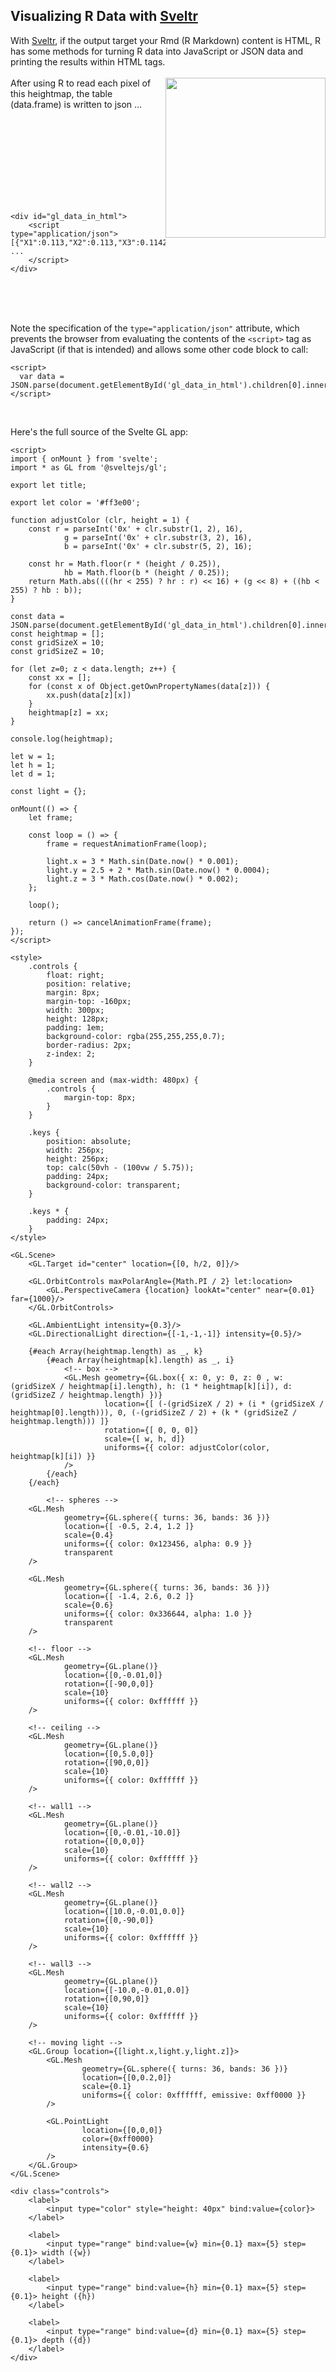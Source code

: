 
## Visualizing R Data with [Sveltr](https://github.com/dancingfrog/sveltr)
With [Sveltr](https://github.com/dancingfrog/sveltr), if the output target your Rmd (R Markdown) content is HTML, R has some methods for turning R data into JavaScript or JSON data and printing the results within HTML tags.
<br />
<br />
<img src="post/data/heightmap-small.png" style="float: right; width:256px;" />
After using R to read each pixel of this heightmap, the table (data.frame) is written to json …
<br />
<br />
<br />

<div id="gl_data_in_html">
<script type="application/json">[{"X1":0.113,"X2":0.113,"X3":0.1142,"X4":0.1262,"X5":0.127,"X6":0.1261,"X7":0.1247,"X8":0.1181,"X9":0.1206,"X10":0.1213,"X11":0.1155,"X12":0.1203,"X13":0.1232,"X14":0.1267,"X15":0.1291,"X16":0.1302,"X17":0.132,"X18":0.132,"X19":0.1328,"X20":0.1313,"X21":0.1311,"X22":0.1476,"X23":0.1725,"X24":0.1894,"X25":0.1969,"X26":0.179,"X27":0.1494,"X28":0.1489,"X29":0.1661,"X30":0.1885,"X31":0.1893,"X32":0.1406,"X33":0.1297,"X34":0.1317,"X35":0.1399,"X36":0.1388,"X37":0.1481,"X38":0.1594,"X39":0.1567,"X40":0.174,"X41":0.2082,"X42":0.2465,"X43":0.2652,"X44":0.2297,"X45":0.197,"X46":0.2725,"X47":0.2912,"X48":0.2754,"X49":0.2683,"X50":0.2197,"X51":0.2106,"X52":0.2074,"X53":0.2139,"X54":0.2594,"X55":0.2692,"X56":0.2962,"X57":0.3287,"X58":0.2942,"X59":0.2544,"X60":0.2473,"X61":0.2493,"X62":0.2648,"X63":0.2775,"X64":0.2713},{"X1":0.113,"X2":0.113,"X3":0.1177,"X4":0.1257,"X5":0.1232,"X6":0.1266,"X7":0.1277,"X8":0.1238,"X9":0.1164,"X10":0.1146,"X11":0.1172,"X12":0.1276,"X13":0.1267,"X14":0.1249,"X15":0.125,"X16":0.1283,"X17":0.1271,"X18":0.1302,"X19":0.1336,"X20":0.1314,"X21":0.129,"X22":0.1379,"X23":0.1545,"X24":0.1698,"X25":0.1698,"X26":0.1793,"X27":0.1797,"X28":0.1691,"X29":0.164,"X30":0.1899,"X31":0.2168,"X32":0.193,"X33":0.1442,"X34":0.1381,"X35":0.1412,"X36":0.1368,"X37":0.1473,"X38":0.1541,"X39":0.1831,"X40":0.2467,"X41":0.2358,"X42":0.2559,"X43":0.258,"X44":0.2252,"X45":0.2132,"X46":0.2137,"X47":0.261,"X48":0.2882,"X49":0.289,"X50":0.2603,"X51":0.2864,"X52":0.2965,"X53":0.2778,"X54":0.2977,"X55":0.2778,"X56":0.267,"X57":0.3075,"X58":0.2827,"X59":0.2562,"X60":0.2463,"X61":0.2408,"X62":0.2314,"X63":0.2768,"X64":0.2944},{"X1":0.113,"X2":0.113,"X3":0.1149,"X4":0.118,"X5":0.1236,"X6":0.1256,"X7":0.1271,"X8":0.1255,"X9":0.1145,"X10":0.1145,"X11":0.1184,"X12":0.1285,"X13":0.1281,"X14":0.1305,"X15":0.1311,"X16":0.1332,"X17":0.1346,"X18":0.1312,"X19":0.1271,"X20":0.1302,"X21":0.1364,"X22":0.1329,"X23":0.1365,"X24":0.1509,"X25":0.1666,"X26":0.1869,"X27":0.1944,"X28":0.1943,"X29":0.1707,"X30":0.1792,"X31":0.2016,"X32":0.2145,"X33":0.1728,"X34":0.148,"X35":0.151,"X36":0.155,"X37":0.1754,"X38":0.1911,"X39":0.1701,"X40":0.178,"X41":0.2234,"X42":0.255,"X43":0.2655,"X44":0.2637,"X45":0.2506,"X46":0.222,"X47":0.2351,"X48":0.2539,"X49":0.2794,"X50":0.2793,"X51":0.2442,"X52":0.2609,"X53":0.2855,"X54":0.2714,"X55":0.2428,"X56":0.2974,"X57":0.299,"X58":0.2803,"X59":0.3002,"X60":0.2917,"X61":0.2619,"X62":0.2235,"X63":0.2319,"X64":0.2822},{"X1":0.113,"X2":0.113,"X3":0.113,"X4":0.1165,"X5":0.125,"X6":0.1237,"X7":0.1263,"X8":0.118,"X9":0.1144,"X10":0.1145,"X11":0.1214,"X12":0.1291,"X13":0.1289,"X14":0.1295,"X15":0.1321,"X16":0.1317,"X17":0.1324,"X18":0.1339,"X19":0.1305,"X20":0.128,"X21":0.131,"X22":0.1326,"X23":0.1328,"X24":0.138,"X25":0.146,"X26":0.1554,"X27":0.1671,"X28":0.1667,"X29":0.1659,"X30":0.1775,"X31":0.1733,"X32":0.1606,"X33":0.1556,"X34":0.1652,"X35":0.1693,"X36":0.1869,"X37":0.239,"X38":0.2464,"X39":0.2159,"X40":0.207,"X41":0.1976,"X42":0.184,"X43":0.1967,"X44":0.2474,"X45":0.2704,"X46":0.2612,"X47":0.2645,"X48":0.2851,"X49":0.2654,"X50":0.2281,"X51":0.2271,"X52":0.2323,"X53":0.2526,"X54":0.2335,"X55":0.2708,"X56":0.2811,"X57":0.2676,"X58":0.2882,"X59":0.2638,"X60":0.2312,"X61":0.2262,"X62":0.2561,"X63":0.2402,"X64":0.2341},{"X1":0.1168,"X2":0.1155,"X3":0.113,"X4":0.113,"X5":0.1155,"X6":0.121,"X7":0.1266,"X8":0.1158,"X9":0.1146,"X10":0.1148,"X11":0.1219,"X12":0.1287,"X13":0.1294,"X14":0.1292,"X15":0.132,"X16":0.1327,"X17":0.1329,"X18":0.1332,"X19":0.1327,"X20":0.1279,"X21":0.133,"X22":0.1362,"X23":0.1374,"X24":0.139,"X25":0.1414,"X26":0.1408,"X27":0.1458,"X28":0.1506,"X29":0.1525,"X30":0.1523,"X31":0.1574,"X32":0.1812,"X33":0.2045,"X34":0.2211,"X35":0.2006,"X36":0.1721,"X37":0.1843,"X38":0.2285,"X39":0.2472,"X40":0.2508,"X41":0.2604,"X42":0.2142,"X43":0.1896,"X44":0.1836,"X45":0.2093,"X46":0.2107,"X47":0.2074,"X48":0.2139,"X49":0.2208,"X50":0.2129,"X51":0.2394,"X52":0.2146,"X53":0.2068,"X54":0.2324,"X55":0.2912,"X56":0.2722,"X57":0.2511,"X58":0.2348,"X59":0.2568,"X60":0.2247,"X61":0.2331,"X62":0.2662,"X63":0.2769,"X64":0.2679},{"X1":0.1242,"X2":0.1187,"X3":0.1137,"X4":0.113,"X5":0.1141,"X6":0.1202,"X7":0.1265,"X8":0.1188,"X9":0.1147,"X10":0.1158,"X11":0.1245,"X12":0.1287,"X13":0.1295,"X14":0.1287,"X15":0.1301,"X16":0.1304,"X17":0.1295,"X18":0.1292,"X19":0.1301,"X20":0.1319,"X21":0.1312,"X22":0.1444,"X23":0.1445,"X24":0.1365,"X25":0.1391,"X26":0.1411,"X27":0.1429,"X28":0.1459,"X29":0.1507,"X30":0.1545,"X31":0.1645,"X32":0.1911,"X33":0.2109,"X34":0.2426,"X35":0.225,"X36":0.2131,"X37":0.1759,"X38":0.1843,"X39":0.1895,"X40":0.2153,"X41":0.2497,"X42":0.2585,"X43":0.2375,"X44":0.2356,"X45":0.2134,"X46":0.207,"X47":0.229,"X48":0.2376,"X49":0.2279,"X50":0.2457,"X51":0.2468,"X52":0.2284,"X53":0.2027,"X54":0.243,"X55":0.275,"X56":0.276,"X57":0.2662,"X58":0.2583,"X59":0.2213,"X60":0.2227,"X61":0.2349,"X62":0.2787,"X63":0.2855,"X64":0.2786},{"X1":0.113,"X2":0.113,"X3":0.113,"X4":0.113,"X5":0.1136,"X6":0.1226,"X7":0.1261,"X8":0.1227,"X9":0.1146,"X10":0.1148,"X11":0.1209,"X12":0.1275,"X13":0.128,"X14":0.1274,"X15":0.1269,"X16":0.1274,"X17":0.1272,"X18":0.1299,"X19":0.1332,"X20":0.1323,"X21":0.1339,"X22":0.1383,"X23":0.1393,"X24":0.1374,"X25":0.1399,"X26":0.1425,"X27":0.1457,"X28":0.1522,"X29":0.1656,"X30":0.1631,"X31":0.1649,"X32":0.1732,"X33":0.2034,"X34":0.2198,"X35":0.2309,"X36":0.2244,"X37":0.1919,"X38":0.1841,"X39":0.1904,"X40":0.187,"X41":0.182,"X42":0.2001,"X43":0.2225,"X44":0.2362,"X45":0.2514,"X46":0.2484,"X47":0.2463,"X48":0.2572,"X49":0.2771,"X50":0.2547,"X51":0.2517,"X52":0.2413,"X53":0.21,"X54":0.2234,"X55":0.2556,"X56":0.2701,"X57":0.2602,"X58":0.2408,"X59":0.2195,"X60":0.2018,"X61":0.2346,"X62":0.2893,"X63":0.2725,"X64":0.268},{"X1":0.113,"X2":0.113,"X3":0.1136,"X4":0.1154,"X5":0.1183,"X6":0.1272,"X7":0.1283,"X8":0.1271,"X9":0.1184,"X10":0.1151,"X11":0.1158,"X12":0.1274,"X13":0.1286,"X14":0.1268,"X15":0.1268,"X16":0.1289,"X17":0.1303,"X18":0.1308,"X19":0.131,"X20":0.1319,"X21":0.1336,"X22":0.138,"X23":0.1448,"X24":0.146,"X25":0.1406,"X26":0.1465,"X27":0.1509,"X28":0.177,"X29":0.2038,"X30":0.1893,"X31":0.1676,"X32":0.1692,"X33":0.1813,"X34":0.2187,"X35":0.228,"X36":0.232,"X37":0.2195,"X38":0.2264,"X39":0.2038,"X40":0.2068,"X41":0.2265,"X42":0.2226,"X43":0.214,"X44":0.2029,"X45":0.2001,"X46":0.2269,"X47":0.2651,"X48":0.2667,"X49":0.2652,"X50":0.2656,"X51":0.2507,"X52":0.2512,"X53":0.2338,"X54":0.2049,"X55":0.2214,"X56":0.2478,"X57":0.2739,"X58":0.2609,"X59":0.2228,"X60":0.194,"X61":0.237,"X62":0.2923,"X63":0.2741,"X64":0.2552},{"X1":0.116,"X2":0.1185,"X3":0.1207,"X4":0.1244,"X5":0.1266,"X6":0.1292,"X7":0.1292,"X8":0.1298,"X9":0.1226,"X10":0.1156,"X11":0.1157,"X12":0.1255,"X13":0.1283,"X14":0.1252,"X15":0.1254,"X16":0.128,"X17":0.13,"X18":0.1313,"X19":0.1317,"X20":0.1322,"X21":0.134,"X22":0.1394,"X23":0.1457,"X24":0.1438,"X25":0.1401,"X26":0.1424,"X27":0.1437,"X28":0.1579,"X29":0.1884,"X30":0.2159,"X31":0.206,"X32":0.1737,"X33":0.1682,"X34":0.1919,"X35":0.206,"X36":0.2292,"X37":0.2411,"X38":0.247,"X39":0.2244,"X40":0.2373,"X41":0.2135,"X42":0.2495,"X43":0.2578,"X44":0.2331,"X45":0.2174,"X46":0.2023,"X47":0.2301,"X48":0.2319,"X49":0.2351,"X50":0.2457,"X51":0.2481,"X52":0.2524,"X53":0.2442,"X54":0.2086,"X55":0.2003,"X56":0.2072,"X57":0.2254,"X58":0.2265,"X59":0.2101,"X60":0.194,"X61":0.2114,"X62":0.2722,"X63":0.2809,"X64":0.2865},{"X1":0.1272,"X2":0.1258,"X3":0.1255,"X4":0.1254,"X5":0.1257,"X6":0.1265,"X7":0.1279,"X8":0.1275,"X9":0.1195,"X10":0.1162,"X11":0.1172,"X12":0.1213,"X13":0.1225,"X14":0.1266,"X15":0.1282,"X16":0.1281,"X17":0.1284,"X18":0.1304,"X19":0.1316,"X20":0.1331,"X21":0.1338,"X22":0.1389,"X23":0.1487,"X24":0.1462,"X25":0.1408,"X26":0.1481,"X27":0.1555,"X28":0.1568,"X29":0.1647,"X30":0.1697,"X31":0.2004,"X32":0.2083,"X33":0.167,"X34":0.1819,"X35":0.1957,"X36":0.197,"X37":0.2045,"X38":0.2199,"X39":0.2424,"X40":0.2389,"X41":0.2316,"X42":0.2541,"X43":0.253,"X44":0.2467,"X45":0.2312,"X46":0.2174,"X47":0.2283,"X48":0.2693,"X49":0.2665,"X50":0.2784,"X51":0.2515,"X52":0.235,"X53":0.2337,"X54":0.2339,"X55":0.2237,"X56":0.202,"X57":0.1982,"X58":0.2069,"X59":0.2479,"X60":0.2102,"X61":0.1922,"X62":0.233,"X63":0.2728,"X64":0.267},{"X1":0.116,"X2":0.122,"X3":0.1273,"X4":0.127,"X5":0.1223,"X6":0.1233,"X7":0.1276,"X8":0.1282,"X9":0.1182,"X10":0.1167,"X11":0.1176,"X12":0.1219,"X13":0.1222,"X14":0.1235,"X15":0.1239,"X16":0.1254,"X17":0.1227,"X18":0.1267,"X19":0.1241,"X20":0.1287,"X21":0.1332,"X22":0.1347,"X23":0.1356,"X24":0.1398,"X25":0.1417,"X26":0.1533,"X27":0.1556,"X28":0.1747,"X29":0.2083,"X30":0.2116,"X31":0.1841,"X32":0.1702,"X33":0.1804,"X34":0.1657,"X35":0.2005,"X36":0.2098,"X37":0.2201,"X38":0.2146,"X39":0.2251,"X40":0.2437,"X41":0.2481,"X42":0.2248,"X43":0.2354,"X44":0.2561,"X45":0.2587,"X46":0.25,"X47":0.2278,"X48":0.2363,"X49":0.2455,"X50":0.2459,"X51":0.2441,"X52":0.2416,"X53":0.2417,"X54":0.256,"X55":0.2426,"X56":0.2234,"X57":0.2006,"X58":0.1993,"X59":0.2471,"X60":0.2459,"X61":0.1988,"X62":0.1939,"X63":0.2332,"X64":0.259},{"X1":0.1135,"X2":0.1136,"X3":0.1155,"X4":0.1237,"X5":0.119,"X6":0.1219,"X7":0.1256,"X8":0.1252,"X9":0.1166,"X10":0.1174,"X11":0.1277,"X12":0.1285,"X13":0.1286,"X14":0.1263,"X15":0.1292,"X16":0.1297,"X17":0.1303,"X18":0.1321,"X19":0.1325,"X20":0.1332,"X21":0.1352,"X22":0.1371,"X23":0.1392,"X24":0.1397,"X25":0.1424,"X26":0.1514,"X27":0.1808,"X28":0.1816,"X29":0.2015,"X30":0.2179,"X31":0.1979,"X32":0.1872,"X33":0.1662,"X34":0.1606,"X35":0.1597,"X36":0.1719,"X37":0.1926,"X38":0.2199,"X39":0.2326,"X40":0.2421,"X41":0.2237,"X42":0.1964,"X43":0.2083,"X44":0.203,"X45":0.207,"X46":0.2184,"X47":0.2333,"X48":0.2536,"X49":0.2479,"X50":0.2336,"X51":0.2189,"X52":0.2014,"X53":0.2112,"X54":0.2218,"X55":0.2427,"X56":0.2556,"X57":0.2249,"X58":0.1985,"X59":0.2012,"X60":0.2063,"X61":0.2014,"X62":0.1917,"X63":0.1927,"X64":0.2194},{"X1":0.1157,"X2":0.1144,"X3":0.114,"X4":0.1148,"X5":0.1156,"X6":0.1231,"X7":0.1259,"X8":0.1261,"X9":0.1189,"X10":0.1166,"X11":0.1323,"X12":0.1336,"X13":0.1319,"X14":0.1314,"X15":0.1275,"X16":0.1298,"X17":0.1314,"X18":0.133,"X19":0.1337,"X20":0.1348,"X21":0.1364,"X22":0.1378,"X23":0.1404,"X24":0.1404,"X25":0.143,"X26":0.1563,"X27":0.1902,"X28":0.1937,"X29":0.2253,"X30":0.2237,"X31":0.2114,"X32":0.1964,"X33":0.1839,"X34":0.1939,"X35":0.173,"X36":0.1659,"X37":0.1987,"X38":0.1992,"X39":0.1917,"X40":0.1841,"X41":0.1948,"X42":0.1868,"X43":0.211,"X44":0.2344,"X45":0.2402,"X46":0.2487,"X47":0.2421,"X48":0.2417,"X49":0.2284,"X50":0.2347,"X51":0.2121,"X52":0.2067,"X53":0.2265,"X54":0.2471,"X55":0.2609,"X56":0.257,"X57":0.2511,"X58":0.2493,"X59":0.2413,"X60":0.2169,"X61":0.1977,"X62":0.2036,"X63":0.1933,"X64":0.1906},{"X1":0.1227,"X2":0.1208,"X3":0.1159,"X4":0.1142,"X5":0.1143,"X6":0.1185,"X7":0.1244,"X8":0.1281,"X9":0.1206,"X10":0.1162,"X11":0.1312,"X12":0.1342,"X13":0.1319,"X14":0.1324,"X15":0.1318,"X16":0.1283,"X17":0.1322,"X18":0.1345,"X19":0.1352,"X20":0.135,"X21":0.1358,"X22":0.1373,"X23":0.1392,"X24":0.1399,"X25":0.1479,"X26":0.1568,"X27":0.1932,"X28":0.2027,"X29":0.2212,"X30":0.2347,"X31":0.224,"X32":0.2118,"X33":0.2183,"X34":0.2164,"X35":0.2054,"X36":0.1912,"X37":0.1864,"X38":0.1792,"X39":0.1814,"X40":0.1833,"X41":0.1783,"X42":0.1733,"X43":0.1765,"X44":0.1946,"X45":0.2236,"X46":0.2127,"X47":0.2261,"X48":0.2147,"X49":0.192,"X50":0.1872,"X51":0.1991,"X52":0.2336,"X53":0.2481,"X54":0.2667,"X55":0.2622,"X56":0.2436,"X57":0.2357,"X58":0.2311,"X59":0.2428,"X60":0.2485,"X61":0.2146,"X62":0.2128,"X63":0.2129,"X64":0.1966},{"X1":0.1265,"X2":0.1261,"X3":0.1247,"X4":0.1179,"X5":0.1144,"X6":0.1145,"X7":0.1149,"X8":0.118,"X9":0.1181,"X10":0.1158,"X11":0.1191,"X12":0.1351,"X13":0.134,"X14":0.1325,"X15":0.1326,"X16":0.1317,"X17":0.1319,"X18":0.135,"X19":0.1353,"X20":0.1363,"X21":0.138,"X22":0.1388,"X23":0.1389,"X24":0.1426,"X25":0.1527,"X26":0.1572,"X27":0.1838,"X28":0.1847,"X29":0.199,"X30":0.2059,"X31":0.2287,"X32":0.2385,"X33":0.244,"X34":0.2424,"X35":0.2375,"X36":0.2394,"X37":0.2341,"X38":0.2246,"X39":0.2338,"X40":0.2348,"X41":0.2216,"X42":0.2186,"X43":0.2058,"X44":0.1842,"X45":0.1784,"X46":0.184,"X47":0.1971,"X48":0.1974,"X49":0.1947,"X50":0.2063,"X51":0.2091,"X52":0.1978,"X53":0.2248,"X54":0.25,"X55":0.2401,"X56":0.2396,"X57":0.2443,"X58":0.2459,"X59":0.2483,"X60":0.2591,"X61":0.2329,"X62":0.2419,"X63":0.2368,"X64":0.2308},{"X1":0.1275,"X2":0.1275,"X3":0.1276,"X4":0.1265,"X5":0.1213,"X6":0.1163,"X7":0.1164,"X8":0.1179,"X9":0.119,"X10":0.1174,"X11":0.1161,"X12":0.1297,"X13":0.1337,"X14":0.1336,"X15":0.1331,"X16":0.1344,"X17":0.1348,"X18":0.1344,"X19":0.135,"X20":0.1371,"X21":0.1377,"X22":0.1395,"X23":0.1442,"X24":0.1483,"X25":0.16,"X26":0.1585,"X27":0.1692,"X28":0.1704,"X29":0.1769,"X30":0.194,"X31":0.207,"X32":0.191,"X33":0.1923,"X34":0.2022,"X35":0.2,"X36":0.2219,"X37":0.2386,"X38":0.2304,"X39":0.2155,"X40":0.2477,"X41":0.2566,"X42":0.2555,"X43":0.243,"X44":0.219,"X45":0.2089,"X46":0.206,"X47":0.2317,"X48":0.2339,"X49":0.2282,"X50":0.219,"X51":0.2508,"X52":0.2172,"X53":0.2123,"X54":0.22,"X55":0.2452,"X56":0.2656,"X57":0.2649,"X58":0.2503,"X59":0.2515,"X60":0.2859,"X61":0.2637,"X62":0.2734,"X63":0.2441,"X64":0.2337},{"X1":0.1272,"X2":0.1279,"X3":0.129,"X4":0.129,"X5":0.127,"X6":0.125,"X7":0.1269,"X8":0.1297,"X9":0.1295,"X10":0.122,"X11":0.1178,"X12":0.1288,"X13":0.1336,"X14":0.1359,"X15":0.1357,"X16":0.1354,"X17":0.1363,"X18":0.1365,"X19":0.1369,"X20":0.1371,"X21":0.1382,"X22":0.1396,"X23":0.1508,"X24":0.1455,"X25":0.1513,"X26":0.155,"X27":0.1595,"X28":0.1609,"X29":0.166,"X30":0.1761,"X31":0.1731,"X32":0.1708,"X33":0.1782,"X34":0.1808,"X35":0.1817,"X36":0.1949,"X37":0.205,"X38":0.2055,"X39":0.1842,"X40":0.2004,"X41":0.2227,"X42":0.2388,"X43":0.2565,"X44":0.2584,"X45":0.2373,"X46":0.2479,"X47":0.2369,"X48":0.2712,"X49":0.2471,"X50":0.2399,"X51":0.2634,"X52":0.2495,"X53":0.2213,"X54":0.2325,"X55":0.2377,"X56":0.2587,"X57":0.274,"X58":0.2689,"X59":0.2627,"X60":0.2669,"X61":0.2733,"X62":0.2513,"X63":0.2387,"X64":0.2566},{"X1":0.1265,"X2":0.1275,"X3":0.1287,"X4":0.1294,"X5":0.1289,"X6":0.1282,"X7":0.1294,"X8":0.1313,"X9":0.1312,"X10":0.118,"X11":0.1279,"X12":0.131,"X13":0.1369,"X14":0.1364,"X15":0.1352,"X16":0.1326,"X17":0.1324,"X18":0.1353,"X19":0.1379,"X20":0.1409,"X21":0.1441,"X22":0.1514,"X23":0.1539,"X24":0.1538,"X25":0.1583,"X26":0.1648,"X27":0.1716,"X28":0.1748,"X29":0.1714,"X30":0.1712,"X31":0.1655,"X32":0.1895,"X33":0.2126,"X34":0.2184,"X35":0.2222,"X36":0.2164,"X37":0.1866,"X38":0.1866,"X39":0.1844,"X40":0.1789,"X41":0.1795,"X42":0.1928,"X43":0.2157,"X44":0.2457,"X45":0.25,"X46":0.2579,"X47":0.2523,"X48":0.2534,"X49":0.2531,"X50":0.2692,"X51":0.2667,"X52":0.2496,"X53":0.2684,"X54":0.2706,"X55":0.2654,"X56":0.2693,"X57":0.2941,"X58":0.2822,"X59":0.2694,"X60":0.2627,"X61":0.2575,"X62":0.2504,"X63":0.2595,"X64":0.2892},{"X1":0.125,"X2":0.126,"X3":0.1278,"X4":0.129,"X5":0.1286,"X6":0.1294,"X7":0.1305,"X8":0.1326,"X9":0.1334,"X10":0.1183,"X11":0.1283,"X12":0.1378,"X13":0.1404,"X14":0.1409,"X15":0.1303,"X16":0.1395,"X17":0.1403,"X18":0.1377,"X19":0.1401,"X20":0.1439,"X21":0.1488,"X22":0.1505,"X23":0.1666,"X24":0.1664,"X25":0.1712,"X26":0.183,"X27":0.215,"X28":0.2143,"X29":0.2089,"X30":0.2144,"X31":0.2124,"X32":0.1876,"X33":0.1955,"X34":0.2209,"X35":0.2533,"X36":0.2476,"X37":0.2229,"X38":0.2308,"X39":0.2233,"X40":0.202,"X41":0.1805,"X42":0.1856,"X43":0.2003,"X44":0.2014,"X45":0.2011,"X46":0.2128,"X47":0.2278,"X48":0.2244,"X49":0.2527,"X50":0.2516,"X51":0.2763,"X52":0.2868,"X53":0.2797,"X54":0.2592,"X55":0.2558,"X56":0.2705,"X57":0.2743,"X58":0.2766,"X59":0.2685,"X60":0.2843,"X61":0.2747,"X62":0.2698,"X63":0.2832,"X64":0.2942},{"X1":0.1262,"X2":0.1266,"X3":0.1267,"X4":0.1276,"X5":0.1289,"X6":0.1309,"X7":0.1315,"X8":0.1332,"X9":0.1336,"X10":0.1213,"X11":0.1218,"X12":0.1328,"X13":0.1393,"X14":0.1326,"X15":0.1334,"X16":0.1373,"X17":0.139,"X18":0.1422,"X19":0.1467,"X20":0.1507,"X21":0.1543,"X22":0.1631,"X23":0.1702,"X24":0.1716,"X25":0.1816,"X26":0.1984,"X27":0.2225,"X28":0.2408,"X29":0.2421,"X30":0.2341,"X31":0.2453,"X32":0.2285,"X33":0.1935,"X34":0.227,"X35":0.2531,"X36":0.2627,"X37":0.2588,"X38":0.2503,"X39":0.2178,"X40":0.2035,"X41":0.1979,"X42":0.1895,"X43":0.2128,"X44":0.2414,"X45":0.2344,"X46":0.2316,"X47":0.23,"X48":0.2224,"X49":0.2231,"X50":0.2456,"X51":0.2582,"X52":0.2845,"X53":0.269,"X54":0.2693,"X55":0.256,"X56":0.2435,"X57":0.2467,"X58":0.2573,"X59":0.2527,"X60":0.258,"X61":0.2563,"X62":0.2634,"X63":0.2856,"X64":0.3041},{"X1":0.1279,"X2":0.1277,"X3":0.1272,"X4":0.128,"X5":0.1299,"X6":0.1305,"X7":0.132,"X8":0.1325,"X9":0.1329,"X10":0.1284,"X11":0.1212,"X12":0.1211,"X13":0.1254,"X14":0.1286,"X15":0.1383,"X16":0.1409,"X17":0.1443,"X18":0.1474,"X19":0.153,"X20":0.1601,"X21":0.165,"X22":0.1705,"X23":0.1758,"X24":0.1822,"X25":0.1878,"X26":0.205,"X27":0.2188,"X28":0.2409,"X29":0.2677,"X30":0.2528,"X31":0.2581,"X32":0.249,"X33":0.2057,"X34":0.2205,"X35":0.2281,"X36":0.2563,"X37":0.2619,"X38":0.217,"X39":0.2151,"X40":0.2282,"X41":0.2447,"X42":0.2175,"X43":0.195,"X44":0.2474,"X45":0.2732,"X46":0.2546,"X47":0.2645,"X48":0.2494,"X49":0.2527,"X50":0.2401,"X51":0.2575,"X52":0.2707,"X53":0.2836,"X54":0.2757,"X55":0.2621,"X56":0.2502,"X57":0.2389,"X58":0.2352,"X59":0.2369,"X60":0.2354,"X61":0.2467,"X62":0.2567,"X63":0.2687,"X64":0.2709},{"X1":0.1279,"X2":0.1291,"X3":0.1289,"X4":0.1299,"X5":0.1302,"X6":0.1311,"X7":0.1333,"X8":0.1345,"X9":0.1362,"X10":0.1387,"X11":0.1354,"X12":0.1268,"X13":0.1373,"X14":0.1444,"X15":0.1478,"X16":0.1485,"X17":0.1562,"X18":0.1627,"X19":0.1651,"X20":0.1672,"X21":0.175,"X22":0.1773,"X23":0.1824,"X24":0.1994,"X25":0.2146,"X26":0.2017,"X27":0.2215,"X28":0.2357,"X29":0.251,"X30":0.2779,"X31":0.2592,"X32":0.2346,"X33":0.2162,"X34":0.2596,"X35":0.2661,"X36":0.2516,"X37":0.2362,"X38":0.2136,"X39":0.2634,"X40":0.2583,"X41":0.2327,"X42":0.2074,"X43":0.2007,"X44":0.2368,"X45":0.2743,"X46":0.2823,"X47":0.2754,"X48":0.2711,"X49":0.2758,"X50":0.2651,"X51":0.2502,"X52":0.2659,"X53":0.2771,"X54":0.2787,"X55":0.2701,"X56":0.2526,"X57":0.2583,"X58":0.2509,"X59":0.2453,"X60":0.2361,"X61":0.2261,"X62":0.2327,"X63":0.2433,"X64":0.2457},{"X1":0.1287,"X2":0.1289,"X3":0.1295,"X4":0.1306,"X5":0.1308,"X6":0.1331,"X7":0.138,"X8":0.141,"X9":0.1403,"X10":0.1407,"X11":0.1363,"X12":0.133,"X13":0.1457,"X14":0.162,"X15":0.1704,"X16":0.1614,"X17":0.1657,"X18":0.1747,"X19":0.1741,"X20":0.1755,"X21":0.1861,"X22":0.1878,"X23":0.1913,"X24":0.2226,"X25":0.2472,"X26":0.2323,"X27":0.2468,"X28":0.2539,"X29":0.2838,"X30":0.2816,"X31":0.2727,"X32":0.2533,"X33":0.2312,"X34":0.2619,"X35":0.2556,"X36":0.2316,"X37":0.2065,"X38":0.2233,"X39":0.2562,"X40":0.2556,"X41":0.2207,"X42":0.2539,"X43":0.2404,"X44":0.2214,"X45":0.2709,"X46":0.2855,"X47":0.2983,"X48":0.2999,"X49":0.2751,"X50":0.2948,"X51":0.2626,"X52":0.2791,"X53":0.2951,"X54":0.2808,"X55":0.2722,"X56":0.2727,"X57":0.2826,"X58":0.2707,"X59":0.2561,"X60":0.2452,"X61":0.2394,"X62":0.2256,"X63":0.2229,"X64":0.2325},{"X1":0.129,"X2":0.1296,"X3":0.1298,"X4":0.1304,"X5":0.1322,"X6":0.1391,"X7":0.1424,"X8":0.1388,"X9":0.1384,"X10":0.1384,"X11":0.1345,"X12":0.134,"X13":0.1424,"X14":0.1544,"X15":0.1607,"X16":0.1748,"X17":0.1761,"X18":0.1748,"X19":0.1802,"X20":0.1704,"X21":0.1846,"X22":0.1965,"X23":0.2055,"X24":0.2219,"X25":0.2558,"X26":0.2652,"X27":0.2678,"X28":0.288,"X29":0.2784,"X30":0.261,"X31":0.2909,"X32":0.2762,"X33":0.2739,"X34":0.2726,"X35":0.2516,"X36":0.2599,"X37":0.2102,"X38":0.2467,"X39":0.2785,"X40":0.2567,"X41":0.2336,"X42":0.2733,"X43":0.2721,"X44":0.2176,"X45":0.2154,"X46":0.2468,"X47":0.2861,"X48":0.3041,"X49":0.3089,"X50":0.2881,"X51":0.2873,"X52":0.306,"X53":0.3009,"X54":0.3025,"X55":0.3043,"X56":0.2979,"X57":0.2793,"X58":0.2716,"X59":0.2597,"X60":0.252,"X61":0.2455,"X62":0.236,"X63":0.2289,"X64":0.2189},{"X1":0.1286,"X2":0.1295,"X3":0.1317,"X4":0.1353,"X5":0.1385,"X6":0.1371,"X7":0.137,"X8":0.1378,"X9":0.1377,"X10":0.1379,"X11":0.1364,"X12":0.1347,"X13":0.1438,"X14":0.1557,"X15":0.1675,"X16":0.1854,"X17":0.1904,"X18":0.1869,"X19":0.182,"X20":0.1888,"X21":0.1778,"X22":0.1733,"X23":0.1911,"X24":0.21,"X25":0.2373,"X26":0.2365,"X27":0.2269,"X28":0.2302,"X29":0.2266,"X30":0.2529,"X31":0.2549,"X32":0.2684,"X33":0.2617,"X34":0.2753,"X35":0.2761,"X36":0.2716,"X37":0.2238,"X38":0.2776,"X39":0.2987,"X40":0.2778,"X41":0.249,"X42":0.2628,"X43":0.284,"X44":0.2704,"X45":0.2426,"X46":0.2188,"X47":0.2592,"X48":0.3004,"X49":0.3115,"X50":0.2896,"X51":0.3004,"X52":0.3169,"X53":0.2969,"X54":0.2848,"X55":0.2804,"X56":0.2842,"X57":0.2969,"X58":0.3133,"X59":0.2895,"X60":0.2734,"X61":0.2544,"X62":0.2456,"X63":0.2407,"X64":0.2343},{"X1":0.133,"X2":0.1332,"X3":0.1338,"X4":0.1361,"X5":0.1363,"X6":0.1354,"X7":0.1357,"X8":0.1367,"X9":0.1373,"X10":0.1383,"X11":0.137,"X12":0.143,"X13":0.1596,"X14":0.1635,"X15":0.1747,"X16":0.1875,"X17":0.1994,"X18":0.2001,"X19":0.1927,"X20":0.1938,"X21":0.2026,"X22":0.2063,"X23":0.1996,"X24":0.1896,"X25":0.2012,"X26":0.2357,"X27":0.2418,"X28":0.2324,"X29":0.225,"X30":0.213,"X31":0.2576,"X32":0.2861,"X33":0.2784,"X34":0.268,"X35":0.2801,"X36":0.2577,"X37":0.2442,"X38":0.2936,"X39":0.2997,"X40":0.2704,"X41":0.2602,"X42":0.2874,"X43":0.3081,"X44":0.297,"X45":0.2356,"X46":0.2427,"X47":0.2574,"X48":0.2896,"X49":0.3146,"X50":0.3204,"X51":0.3112,"X52":0.3019,"X53":0.2922,"X54":0.2863,"X55":0.3164,"X56":0.3207,"X57":0.2937,"X58":0.301,"X59":0.2994,"X60":0.2949,"X61":0.2844,"X62":0.2675,"X63":0.2521,"X64":0.2404},{"X1":0.1329,"X2":0.1337,"X3":0.1326,"X4":0.134,"X5":0.135,"X6":0.1361,"X7":0.1377,"X8":0.1385,"X9":0.1383,"X10":0.1381,"X11":0.1461,"X12":0.165,"X13":0.1748,"X14":0.1753,"X15":0.1727,"X16":0.1753,"X17":0.1776,"X18":0.189,"X19":0.1958,"X20":0.1979,"X21":0.2021,"X22":0.2172,"X23":0.2228,"X24":0.2416,"X25":0.2525,"X26":0.2526,"X27":0.2806,"X28":0.2923,"X29":0.278,"X30":0.2506,"X31":0.2346,"X32":0.2411,"X33":0.2852,"X34":0.3039,"X35":0.2906,"X36":0.2585,"X37":0.2685,"X38":0.3058,"X39":0.2952,"X40":0.2723,"X41":0.3064,"X42":0.3082,"X43":0.3187,"X44":0.2979,"X45":0.2447,"X46":0.2568,"X47":0.2923,"X48":0.2802,"X49":0.3211,"X50":0.326,"X51":0.3128,"X52":0.307,"X53":0.3035,"X54":0.3148,"X55":0.3135,"X56":0.3079,"X57":0.2772,"X58":0.2465,"X59":0.2497,"X60":0.2497,"X61":0.2513,"X62":0.2496,"X63":0.2366,"X64":0.2202},{"X1":0.1319,"X2":0.1324,"X3":0.1327,"X4":0.1339,"X5":0.1362,"X6":0.1372,"X7":0.1373,"X8":0.1381,"X9":0.1399,"X10":0.1411,"X11":0.1561,"X12":0.1662,"X13":0.1696,"X14":0.1704,"X15":0.1747,"X16":0.1808,"X17":0.1907,"X18":0.1751,"X19":0.1769,"X20":0.1963,"X21":0.206,"X22":0.2143,"X23":0.2236,"X24":0.2462,"X25":0.2633,"X26":0.2646,"X27":0.2692,"X28":0.2807,"X29":0.295,"X30":0.3063,"X31":0.2961,"X32":0.2618,"X33":0.2959,"X34":0.3254,"X35":0.3247,"X36":0.3014,"X37":0.2655,"X38":0.3092,"X39":0.3068,"X40":0.2958,"X41":0.3178,"X42":0.3362,"X43":0.3124,"X44":0.2925,"X45":0.2542,"X46":0.2481,"X47":0.3238,"X48":0.3,"X49":0.2983,"X50":0.3328,"X51":0.3162,"X52":0.2931,"X53":0.2879,"X54":0.2808,"X55":0.2732,"X56":0.251,"X57":0.2407,"X58":0.2628,"X59":0.2986,"X60":0.2862,"X61":0.2828,"X62":0.2542,"X63":0.2261,"X64":0.2527},{"X1":0.1331,"X2":0.1341,"X3":0.1345,"X4":0.1351,"X5":0.1364,"X6":0.1371,"X7":0.1388,"X8":0.1416,"X9":0.1404,"X10":0.149,"X11":0.1629,"X12":0.1699,"X13":0.1775,"X14":0.1758,"X15":0.1811,"X16":0.1976,"X17":0.1921,"X18":0.195,"X19":0.1724,"X20":0.1806,"X21":0.1983,"X22":0.2067,"X23":0.2034,"X24":0.2075,"X25":0.2149,"X26":0.239,"X27":0.2534,"X28":0.2688,"X29":0.2927,"X30":0.3201,"X31":0.3174,"X32":0.3185,"X33":0.3032,"X34":0.3339,"X35":0.3177,"X36":0.2896,"X37":0.3286,"X38":0.3374,"X39":0.3431,"X40":0.329,"X41":0.328,"X42":0.3286,"X43":0.3078,"X44":0.2945,"X45":0.2373,"X46":0.2703,"X47":0.3332,"X48":0.3002,"X49":0.3129,"X50":0.3174,"X51":0.3016,"X52":0.2987,"X53":0.2932,"X54":0.2504,"X55":0.2569,"X56":0.2641,"X57":0.2916,"X58":0.303,"X59":0.2914,"X60":0.2629,"X61":0.2456,"X62":0.2327,"X63":0.2476,"X64":0.2776},{"X1":0.1353,"X2":0.1355,"X3":0.1351,"X4":0.1364,"X5":0.1379,"X6":0.1377,"X7":0.1391,"X8":0.1387,"X9":0.1478,"X10":0.1715,"X11":0.1796,"X12":0.1722,"X13":0.186,"X14":0.1878,"X15":0.1936,"X16":0.2109,"X17":0.2129,"X18":0.1995,"X19":0.1815,"X20":0.1783,"X21":0.1808,"X22":0.1908,"X23":0.2145,"X24":0.2336,"X25":0.2453,"X26":0.2416,"X27":0.2315,"X28":0.2408,"X29":0.2718,"X30":0.301,"X31":0.3513,"X32":0.372,"X33":0.3432,"X34":0.3372,"X35":0.3211,"X36":0.3365,"X37":0.3527,"X38":0.3424,"X39":0.32,"X40":0.2999,"X41":0.301,"X42":0.2999,"X43":0.2772,"X44":0.2464,"X45":0.2475,"X46":0.309,"X47":0.3311,"X48":0.32,"X49":0.299,"X50":0.2824,"X51":0.2582,"X52":0.254,"X53":0.2662,"X54":0.294,"X55":0.2888,"X56":0.3096,"X57":0.3079,"X58":0.2826,"X59":0.2539,"X60":0.2317,"X61":0.2561,"X62":0.2758,"X63":0.2726,"X64":0.3029},{"X1":0.1361,"X2":0.1379,"X3":0.1363,"X4":0.1371,"X5":0.1401,"X6":0.1405,"X7":0.1394,"X8":0.138,"X9":0.1486,"X10":0.1654,"X11":0.1681,"X12":0.1666,"X13":0.1798,"X14":0.1848,"X15":0.2068,"X16":0.2177,"X17":0.2237,"X18":0.2352,"X19":0.2234,"X20":0.1887,"X21":0.1878,"X22":0.1846,"X23":0.2062,"X24":0.236,"X25":0.2503,"X26":0.2655,"X27":0.2848,"X28":0.258,"X29":0.2879,"X30":0.335,"X31":0.3601,"X32":0.4044,"X33":0.4168,"X34":0.4027,"X35":0.39,"X36":0.3745,"X37":0.3407,"X38":0.3088,"X39":0.3258,"X40":0.3348,"X41":0.2897,"X42":0.2699,"X43":0.2772,"X44":0.2937,"X45":0.2705,"X46":0.3099,"X47":0.3044,"X48":0.2879,"X49":0.2741,"X50":0.2639,"X51":0.254,"X52":0.2923,"X53":0.3245,"X54":0.3279,"X55":0.3039,"X56":0.3115,"X57":0.278,"X58":0.2389,"X59":0.2329,"X60":0.2489,"X61":0.2847,"X62":0.314,"X63":0.3125,"X64":0.3029},{"X1":0.136,"X2":0.1347,"X3":0.1377,"X4":0.1357,"X5":0.1357,"X6":0.1397,"X7":0.1402,"X8":0.1429,"X9":0.1448,"X10":0.1574,"X11":0.1591,"X12":0.165,"X13":0.1756,"X14":0.1891,"X15":0.2105,"X16":0.2207,"X17":0.2037,"X18":0.2131,"X19":0.2189,"X20":0.2092,"X21":0.2282,"X22":0.2274,"X23":0.2047,"X24":0.2066,"X25":0.2279,"X26":0.2569,"X27":0.2851,"X28":0.3085,"X29":0.3163,"X30":0.3327,"X31":0.3932,"X32":0.4719,"X33":0.5454,"X34":0.5302,"X35":0.4772,"X36":0.4208,"X37":0.3725,"X38":0.3415,"X39":0.3338,"X40":0.3124,"X41":0.3026,"X42":0.3157,"X43":0.3115,"X44":0.3056,"X45":0.2854,"X46":0.2982,"X47":0.3098,"X48":0.3111,"X49":0.309,"X50":0.2582,"X51":0.2986,"X52":0.3097,"X53":0.329,"X54":0.314,"X55":0.3125,"X56":0.2993,"X57":0.2459,"X58":0.2384,"X59":0.2887,"X60":0.3105,"X61":0.3185,"X62":0.315,"X63":0.3186,"X64":0.3046},{"X1":0.1345,"X2":0.1372,"X3":0.1384,"X4":0.1376,"X5":0.1382,"X6":0.1449,"X7":0.1547,"X8":0.1552,"X9":0.1603,"X10":0.1628,"X11":0.165,"X12":0.1727,"X13":0.1695,"X14":0.1749,"X15":0.1836,"X16":0.1925,"X17":0.1947,"X18":0.2088,"X19":0.2084,"X20":0.2231,"X21":0.2546,"X22":0.2526,"X23":0.2328,"X24":0.2489,"X25":0.2389,"X26":0.2397,"X27":0.245,"X28":0.2736,"X29":0.3017,"X30":0.36,"X31":0.4009,"X32":0.4544,"X33":0.5311,"X34":0.5843,"X35":0.5247,"X36":0.4584,"X37":0.4318,"X38":0.4048,"X39":0.3617,"X40":0.3313,"X41":0.3388,"X42":0.3316,"X43":0.2886,"X44":0.2794,"X45":0.2537,"X46":0.2671,"X47":0.3028,"X48":0.31,"X49":0.288,"X50":0.2754,"X51":0.3086,"X52":0.293,"X53":0.2712,"X54":0.2503,"X55":0.2451,"X56":0.2377,"X57":0.2331,"X58":0.2587,"X59":0.3277,"X60":0.3295,"X61":0.3084,"X62":0.2851,"X63":0.2786,"X64":0.2891},{"X1":0.1498,"X2":0.1435,"X3":0.1513,"X4":0.1585,"X5":0.1515,"X6":0.1548,"X7":0.1722,"X8":0.1701,"X9":0.1627,"X10":0.1659,"X11":0.1702,"X12":0.1801,"X13":0.1915,"X14":0.1896,"X15":0.183,"X16":0.1899,"X17":0.2041,"X18":0.2219,"X19":0.2163,"X20":0.2271,"X21":0.2606,"X22":0.2598,"X23":0.2486,"X24":0.2612,"X25":0.2729,"X26":0.231,"X27":0.2672,"X28":0.2935,"X29":0.3185,"X30":0.3316,"X31":0.3632,"X32":0.4075,"X33":0.4418,"X34":0.4589,"X35":0.4339,"X36":0.4158,"X37":0.3672,"X38":0.3646,"X39":0.3473,"X40":0.3077,"X41":0.2804,"X42":0.2716,"X43":0.2923,"X44":0.2726,"X45":0.2384,"X46":0.2602,"X47":0.279,"X48":0.3061,"X49":0.294,"X50":0.2901,"X51":0.2802,"X52":0.2681,"X53":0.2485,"X54":0.2526,"X55":0.2666,"X56":0.2559,"X57":0.2415,"X58":0.3066,"X59":0.3349,"X60":0.3112,"X61":0.3142,"X62":0.3342,"X63":0.3127,"X64":0.285},{"X1":0.1584,"X2":0.1663,"X3":0.1689,"X4":0.174,"X5":0.1702,"X6":0.163,"X7":0.16,"X8":0.1622,"X9":0.1644,"X10":0.1728,"X11":0.1841,"X12":0.1884,"X13":0.2023,"X14":0.2001,"X15":0.1845,"X16":0.1923,"X17":0.1917,"X18":0.2083,"X19":0.2288,"X20":0.2334,"X21":0.2403,"X22":0.2602,"X23":0.2536,"X24":0.2698,"X25":0.2672,"X26":0.2589,"X27":0.2601,"X28":0.2657,"X29":0.2755,"X30":0.2934,"X31":0.3263,"X32":0.3381,"X33":0.3399,"X34":0.3563,"X35":0.3422,"X36":0.3581,"X37":0.3401,"X38":0.3073,"X39":0.2944,"X40":0.304,"X41":0.2952,"X42":0.2679,"X43":0.2395,"X44":0.2194,"X45":0.2599,"X46":0.2849,"X47":0.2889,"X48":0.2847,"X49":0.3091,"X50":0.3098,"X51":0.3005,"X52":0.2885,"X53":0.2453,"X54":0.2917,"X55":0.3025,"X56":0.2685,"X57":0.2568,"X58":0.3174,"X59":0.3428,"X60":0.3312,"X61":0.3301,"X62":0.3059,"X63":0.2865,"X64":0.2712},{"X1":0.1537,"X2":0.153,"X3":0.159,"X4":0.1641,"X5":0.1654,"X6":0.1592,"X7":0.1567,"X8":0.1611,"X9":0.165,"X10":0.1721,"X11":0.1884,"X12":0.1959,"X13":0.2096,"X14":0.2167,"X15":0.209,"X16":0.1891,"X17":0.1955,"X18":0.2071,"X19":0.222,"X20":0.2338,"X21":0.2467,"X22":0.2611,"X23":0.2625,"X24":0.2652,"X25":0.2813,"X26":0.277,"X27":0.2684,"X28":0.2336,"X29":0.2844,"X30":0.3009,"X31":0.2875,"X32":0.2698,"X33":0.2836,"X34":0.2882,"X35":0.3008,"X36":0.3097,"X37":0.3034,"X38":0.2954,"X39":0.2718,"X40":0.2528,"X41":0.2638,"X42":0.2915,"X43":0.2729,"X44":0.2201,"X45":0.226,"X46":0.2527,"X47":0.2496,"X48":0.2608,"X49":0.2967,"X50":0.3052,"X51":0.2891,"X52":0.2635,"X53":0.2543,"X54":0.3013,"X55":0.2778,"X56":0.2773,"X57":0.2819,"X58":0.3292,"X59":0.3446,"X60":0.3443,"X61":0.3167,"X62":0.297,"X63":0.2649,"X64":0.247},{"X1":0.1601,"X2":0.1615,"X3":0.1628,"X4":0.1698,"X5":0.1738,"X6":0.1755,"X7":0.187,"X8":0.1657,"X9":0.1607,"X10":0.1659,"X11":0.1613,"X12":0.1679,"X13":0.1683,"X14":0.173,"X15":0.1927,"X16":0.1894,"X17":0.1788,"X18":0.1813,"X19":0.1921,"X20":0.2055,"X21":0.2207,"X22":0.2308,"X23":0.2273,"X24":0.2292,"X25":0.2573,"X26":0.2572,"X27":0.2921,"X28":0.2256,"X29":0.2631,"X30":0.2564,"X31":0.2428,"X32":0.2448,"X33":0.2555,"X34":0.2665,"X35":0.2889,"X36":0.2942,"X37":0.2703,"X38":0.2677,"X39":0.265,"X40":0.2377,"X41":0.243,"X42":0.2737,"X43":0.2644,"X44":0.2148,"X45":0.22,"X46":0.271,"X47":0.2845,"X48":0.2818,"X49":0.2796,"X50":0.2917,"X51":0.2786,"X52":0.2728,"X53":0.2841,"X54":0.2981,"X55":0.2627,"X56":0.3074,"X57":0.3023,"X58":0.327,"X59":0.3436,"X60":0.3078,"X61":0.3003,"X62":0.2944,"X63":0.2739,"X64":0.2502},{"X1":0.1886,"X2":0.1788,"X3":0.167,"X4":0.1832,"X5":0.1948,"X6":0.1843,"X7":0.1944,"X8":0.2124,"X9":0.1718,"X10":0.1671,"X11":0.1718,"X12":0.1585,"X13":0.1743,"X14":0.171,"X15":0.1659,"X16":0.1707,"X17":0.1749,"X18":0.1753,"X19":0.1691,"X20":0.1706,"X21":0.1728,"X22":0.1755,"X23":0.1773,"X24":0.18,"X25":0.1887,"X26":0.207,"X27":0.2167,"X28":0.2208,"X29":0.2307,"X30":0.2213,"X31":0.2251,"X32":0.2369,"X33":0.2932,"X34":0.303,"X35":0.2911,"X36":0.3003,"X37":0.3206,"X38":0.3001,"X39":0.2646,"X40":0.2187,"X41":0.2136,"X42":0.252,"X43":0.2607,"X44":0.1992,"X45":0.2291,"X46":0.2613,"X47":0.2591,"X48":0.2504,"X49":0.2662,"X50":0.2836,"X51":0.2806,"X52":0.291,"X53":0.2991,"X54":0.2834,"X55":0.2762,"X56":0.3067,"X57":0.3005,"X58":0.3048,"X59":0.3063,"X60":0.324,"X61":0.3026,"X62":0.2853,"X63":0.2627,"X64":0.2659},{"X1":0.2074,"X2":0.2018,"X3":0.1825,"X4":0.2065,"X5":0.2064,"X6":0.1874,"X7":0.2066,"X8":0.2213,"X9":0.2104,"X10":0.1661,"X11":0.1657,"X12":0.1747,"X13":0.1719,"X14":0.1682,"X15":0.1772,"X16":0.1956,"X17":0.2045,"X18":0.2151,"X19":0.1881,"X20":0.1855,"X21":0.1759,"X22":0.1863,"X23":0.1985,"X24":0.2037,"X25":0.2008,"X26":0.19,"X27":0.1937,"X28":0.1942,"X29":0.1996,"X30":0.2049,"X31":0.2139,"X32":0.2521,"X33":0.2756,"X34":0.2679,"X35":0.2786,"X36":0.2506,"X37":0.2986,"X38":0.2905,"X39":0.2684,"X40":0.235,"X41":0.2006,"X42":0.2369,"X43":0.2231,"X44":0.2065,"X45":0.2614,"X46":0.255,"X47":0.2422,"X48":0.267,"X49":0.2894,"X50":0.2813,"X51":0.2866,"X52":0.2838,"X53":0.2925,"X54":0.297,"X55":0.2968,"X56":0.2966,"X57":0.3034,"X58":0.297,"X59":0.2714,"X60":0.2739,"X61":0.2703,"X62":0.2749,"X63":0.3012,"X64":0.2908},{"X1":0.1989,"X2":0.1886,"X3":0.2003,"X4":0.229,"X5":0.2169,"X6":0.1945,"X7":0.1988,"X8":0.2285,"X9":0.2076,"X10":0.1871,"X11":0.177,"X12":0.1665,"X13":0.1689,"X14":0.1653,"X15":0.1846,"X16":0.1895,"X17":0.2098,"X18":0.2112,"X19":0.2425,"X20":0.2299,"X21":0.2269,"X22":0.2083,"X23":0.2339,"X24":0.2685,"X25":0.2596,"X26":0.2437,"X27":0.2315,"X28":0.2189,"X29":0.2136,"X30":0.2254,"X31":0.2149,"X32":0.2549,"X33":0.2845,"X34":0.2531,"X35":0.2436,"X36":0.2294,"X37":0.2693,"X38":0.3003,"X39":0.306,"X40":0.2647,"X41":0.1948,"X42":0.2204,"X43":0.1974,"X44":0.1955,"X45":0.218,"X46":0.2202,"X47":0.2322,"X48":0.2436,"X49":0.2526,"X50":0.258,"X51":0.2684,"X52":0.2833,"X53":0.2926,"X54":0.3044,"X55":0.3043,"X56":0.2883,"X57":0.2885,"X58":0.3047,"X59":0.2932,"X60":0.2885,"X61":0.3228,"X62":0.3091,"X63":0.3216,"X64":0.3083},{"X1":0.2112,"X2":0.2186,"X3":0.2291,"X4":0.224,"X5":0.2028,"X6":0.2108,"X7":0.2111,"X8":0.2294,"X9":0.22,"X10":0.2215,"X11":0.2104,"X12":0.1775,"X13":0.1872,"X14":0.1951,"X15":0.1968,"X16":0.2261,"X17":0.2148,"X18":0.206,"X19":0.2307,"X20":0.2555,"X21":0.2513,"X22":0.2384,"X23":0.2236,"X24":0.2236,"X25":0.257,"X26":0.2695,"X27":0.2673,"X28":0.257,"X29":0.236,"X30":0.2369,"X31":0.2312,"X32":0.2151,"X33":0.2434,"X34":0.2294,"X35":0.2615,"X36":0.2553,"X37":0.2204,"X38":0.2631,"X39":0.2927,"X40":0.2453,"X41":0.1825,"X42":0.2015,"X43":0.1775,"X44":0.1858,"X45":0.2191,"X46":0.2436,"X47":0.2439,"X48":0.25,"X49":0.2642,"X50":0.2835,"X51":0.2994,"X52":0.2986,"X53":0.3005,"X54":0.2914,"X55":0.2877,"X56":0.2804,"X57":0.2696,"X58":0.3048,"X59":0.3135,"X60":0.3097,"X61":0.3142,"X62":0.295,"X63":0.2977,"X64":0.2734},{"X1":0.2054,"X2":0.2118,"X3":0.2321,"X4":0.2159,"X5":0.2204,"X6":0.2326,"X7":0.2363,"X8":0.2301,"X9":0.2287,"X10":0.2295,"X11":0.211,"X12":0.1782,"X13":0.1961,"X14":0.2149,"X15":0.2101,"X16":0.1989,"X17":0.2141,"X18":0.2283,"X19":0.2177,"X20":0.224,"X21":0.2412,"X22":0.2479,"X23":0.2445,"X24":0.2333,"X25":0.2532,"X26":0.2551,"X27":0.2606,"X28":0.2574,"X29":0.2384,"X30":0.2556,"X31":0.2395,"X32":0.2564,"X33":0.2409,"X34":0.2235,"X35":0.2172,"X36":0.2419,"X37":0.2494,"X38":0.2214,"X39":0.2721,"X40":0.2225,"X41":0.1733,"X42":0.1694,"X43":0.1727,"X44":0.2246,"X45":0.2184,"X46":0.2204,"X47":0.2257,"X48":0.2513,"X49":0.275,"X50":0.264,"X51":0.2923,"X52":0.2962,"X53":0.2798,"X54":0.2858,"X55":0.2976,"X56":0.2813,"X57":0.2674,"X58":0.2654,"X59":0.2933,"X60":0.3003,"X61":0.2998,"X62":0.2867,"X63":0.2729,"X64":0.2531},{"X1":0.1912,"X2":0.2101,"X3":0.2387,"X4":0.2323,"X5":0.2401,"X6":0.2296,"X7":0.2095,"X8":0.1947,"X9":0.1941,"X10":0.2198,"X11":0.193,"X12":0.1774,"X13":0.2193,"X14":0.2486,"X15":0.2279,"X16":0.2131,"X17":0.2056,"X18":0.2329,"X19":0.2375,"X20":0.2439,"X21":0.2205,"X22":0.2442,"X23":0.2677,"X24":0.2384,"X25":0.2317,"X26":0.2553,"X27":0.265,"X28":0.2669,"X29":0.2524,"X30":0.2603,"X31":0.2567,"X32":0.2629,"X33":0.2615,"X34":0.2564,"X35":0.2521,"X36":0.1986,"X37":0.2339,"X38":0.1936,"X39":0.1899,"X40":0.1664,"X41":0.1568,"X42":0.1694,"X43":0.2073,"X44":0.2471,"X45":0.2664,"X46":0.253,"X47":0.2487,"X48":0.2439,"X49":0.2541,"X50":0.289,"X51":0.2978,"X52":0.2932,"X53":0.2777,"X54":0.2656,"X55":0.2595,"X56":0.2608,"X57":0.245,"X58":0.2408,"X59":0.2317,"X60":0.2353,"X61":0.2493,"X62":0.2591,"X63":0.2475,"X64":0.2388},{"X1":0.2026,"X2":0.1875,"X3":0.207,"X4":0.2085,"X5":0.2251,"X6":0.2276,"X7":0.2012,"X8":0.1888,"X9":0.1773,"X10":0.1976,"X11":0.1771,"X12":0.2071,"X13":0.2446,"X14":0.229,"X15":0.2234,"X16":0.2419,"X17":0.2305,"X18":0.2154,"X19":0.2228,"X20":0.2332,"X21":0.2179,"X22":0.242,"X23":0.2434,"X24":0.2157,"X25":0.2259,"X26":0.2419,"X27":0.2566,"X28":0.2579,"X29":0.2242,"X30":0.2264,"X31":0.2448,"X32":0.2441,"X33":0.2445,"X34":0.2242,"X35":0.2274,"X36":0.1978,"X37":0.1722,"X38":0.1615,"X39":0.1526,"X40":0.1577,"X41":0.1729,"X42":0.1969,"X43":0.2257,"X44":0.2377,"X45":0.2541,"X46":0.2845,"X47":0.2727,"X48":0.2804,"X49":0.2397,"X50":0.2546,"X51":0.2798,"X52":0.2795,"X53":0.2953,"X54":0.2938,"X55":0.2896,"X56":0.2876,"X57":0.2538,"X58":0.2244,"X59":0.2246,"X60":0.2271,"X61":0.2322,"X62":0.2333,"X63":0.2318,"X64":0.2259},{"X1":0.2116,"X2":0.196,"X3":0.1704,"X4":0.2096,"X5":0.226,"X6":0.1972,"X7":0.1956,"X8":0.1879,"X9":0.1734,"X10":0.1604,"X11":0.1757,"X12":0.2082,"X13":0.2244,"X14":0.2025,"X15":0.2042,"X16":0.2173,"X17":0.2383,"X18":0.2393,"X19":0.221,"X20":0.2261,"X21":0.2194,"X22":0.2306,"X23":0.2365,"X24":0.2145,"X25":0.2131,"X26":0.2199,"X27":0.2201,"X28":0.2095,"X29":0.2271,"X30":0.2554,"X31":0.2572,"X32":0.2484,"X33":0.2465,"X34":0.2337,"X35":0.1992,"X36":0.1834,"X37":0.1619,"X38":0.1506,"X39":0.1544,"X40":0.1812,"X41":0.2165,"X42":0.2196,"X43":0.2258,"X44":0.2485,"X45":0.2755,"X46":0.2828,"X47":0.3094,"X48":0.2742,"X49":0.2546,"X50":0.2383,"X51":0.2953,"X52":0.3217,"X53":0.3011,"X54":0.2897,"X55":0.2705,"X56":0.2357,"X57":0.2602,"X58":0.2734,"X59":0.2723,"X60":0.2717,"X61":0.2623,"X62":0.2527,"X63":0.2505,"X64":0.245},{"X1":0.1654,"X2":0.1973,"X3":0.1684,"X4":0.1523,"X5":0.1825,"X6":0.2028,"X7":0.1829,"X8":0.1757,"X9":0.1681,"X10":0.1558,"X11":0.1707,"X12":0.183,"X13":0.1816,"X14":0.2003,"X15":0.222,"X16":0.2353,"X17":0.2338,"X18":0.2489,"X19":0.2366,"X20":0.2467,"X21":0.2397,"X22":0.2382,"X23":0.2222,"X24":0.215,"X25":0.1946,"X26":0.1826,"X27":0.2094,"X28":0.2478,"X29":0.2571,"X30":0.2682,"X31":0.2546,"X32":0.2582,"X33":0.2368,"X34":0.2161,"X35":0.1855,"X36":0.1728,"X37":0.1531,"X38":0.1499,"X39":0.1651,"X40":0.1975,"X41":0.2467,"X42":0.2585,"X43":0.2293,"X44":0.2212,"X45":0.2633,"X46":0.2826,"X47":0.3178,"X48":0.2905,"X49":0.2709,"X50":0.2473,"X51":0.2853,"X52":0.3268,"X53":0.3173,"X54":0.2872,"X55":0.2363,"X56":0.2854,"X57":0.3135,"X58":0.298,"X59":0.2892,"X60":0.2804,"X61":0.2498,"X62":0.2552,"X63":0.2919,"X64":0.2746},{"X1":0.1597,"X2":0.153,"X3":0.1771,"X4":0.2017,"X5":0.1715,"X6":0.1605,"X7":0.1744,"X8":0.1559,"X9":0.1587,"X10":0.1745,"X11":0.1824,"X12":0.1871,"X13":0.1863,"X14":0.1945,"X15":0.2243,"X16":0.2481,"X17":0.23,"X18":0.2216,"X19":0.2027,"X20":0.2211,"X21":0.2553,"X22":0.2531,"X23":0.2524,"X24":0.2525,"X25":0.2285,"X26":0.1852,"X27":0.2186,"X28":0.2514,"X29":0.2691,"X30":0.2468,"X31":0.2295,"X32":0.2635,"X33":0.2451,"X34":0.2219,"X35":0.1807,"X36":0.1637,"X37":0.155,"X38":0.1723,"X39":0.1991,"X40":0.2235,"X41":0.2363,"X42":0.2544,"X43":0.2734,"X44":0.2524,"X45":0.2342,"X46":0.2509,"X47":0.2924,"X48":0.318,"X49":0.2847,"X50":0.2558,"X51":0.285,"X52":0.2952,"X53":0.2864,"X54":0.2454,"X55":0.2547,"X56":0.3138,"X57":0.3257,"X58":0.3092,"X59":0.2859,"X60":0.2523,"X61":0.2666,"X62":0.2979,"X63":0.311,"X64":0.3066},{"X1":0.1786,"X2":0.1807,"X3":0.1762,"X4":0.1815,"X5":0.1812,"X6":0.162,"X7":0.1654,"X8":0.1576,"X9":0.1525,"X10":0.1729,"X11":0.2018,"X12":0.2239,"X13":0.2147,"X14":0.1973,"X15":0.1955,"X16":0.1979,"X17":0.1877,"X18":0.1752,"X19":0.1669,"X20":0.2003,"X21":0.218,"X22":0.2002,"X23":0.1872,"X24":0.1906,"X25":0.1926,"X26":0.1749,"X27":0.1819,"X28":0.2116,"X29":0.2451,"X30":0.2359,"X31":0.2045,"X32":0.2031,"X33":0.1814,"X34":0.1552,"X35":0.1561,"X36":0.183,"X37":0.2093,"X38":0.2116,"X39":0.2188,"X40":0.2104,"X41":0.2167,"X42":0.2442,"X43":0.2482,"X44":0.262,"X45":0.288,"X46":0.2866,"X47":0.2886,"X48":0.2709,"X49":0.3054,"X50":0.2942,"X51":0.2861,"X52":0.2788,"X53":0.2416,"X54":0.2458,"X55":0.2915,"X56":0.3237,"X57":0.3077,"X58":0.292,"X59":0.274,"X60":0.2477,"X61":0.285,"X62":0.3247,"X63":0.3293,"X64":0.3296},{"X1":0.146,"X2":0.1539,"X3":0.1471,"X4":0.1601,"X5":0.1706,"X6":0.1874,"X7":0.1888,"X8":0.2022,"X9":0.1767,"X10":0.1511,"X11":0.169,"X12":0.1949,"X13":0.1845,"X14":0.164,"X15":0.1557,"X16":0.1521,"X17":0.1601,"X18":0.1703,"X19":0.173,"X20":0.1599,"X21":0.1517,"X22":0.151,"X23":0.1505,"X24":0.1482,"X25":0.1481,"X26":0.1457,"X27":0.1449,"X28":0.1455,"X29":0.1537,"X30":0.1602,"X31":0.1539,"X32":0.1489,"X33":0.1494,"X34":0.1814,"X35":0.222,"X36":0.2509,"X37":0.2558,"X38":0.2551,"X39":0.2381,"X40":0.2818,"X41":0.2163,"X42":0.2417,"X43":0.2713,"X44":0.2886,"X45":0.2888,"X46":0.2969,"X47":0.3372,"X48":0.3201,"X49":0.3157,"X50":0.334,"X51":0.3027,"X52":0.2813,"X53":0.2729,"X54":0.297,"X55":0.3401,"X56":0.3285,"X57":0.3084,"X58":0.2967,"X59":0.2629,"X60":0.2728,"X61":0.3151,"X62":0.3267,"X63":0.3091,"X64":0.2937},{"X1":0.1448,"X2":0.1413,"X3":0.1463,"X4":0.1454,"X5":0.1601,"X6":0.1747,"X7":0.1766,"X8":0.1801,"X9":0.187,"X10":0.1819,"X11":0.162,"X12":0.1583,"X13":0.1482,"X14":0.1444,"X15":0.158,"X16":0.1685,"X17":0.17,"X18":0.1566,"X19":0.1494,"X20":0.1459,"X21":0.1455,"X22":0.1454,"X23":0.1442,"X24":0.1447,"X25":0.1492,"X26":0.1552,"X27":0.1598,"X28":0.1643,"X29":0.1643,"X30":0.1639,"X31":0.1718,"X32":0.1766,"X33":0.2137,"X34":0.2397,"X35":0.2646,"X36":0.28,"X37":0.2664,"X38":0.2355,"X39":0.2627,"X40":0.2734,"X41":0.2411,"X42":0.2388,"X43":0.2341,"X44":0.2553,"X45":0.2656,"X46":0.2988,"X47":0.3325,"X48":0.3205,"X49":0.3495,"X50":0.3574,"X51":0.3192,"X52":0.3376,"X53":0.3414,"X54":0.3247,"X55":0.3115,"X56":0.3125,"X57":0.2976,"X58":0.2759,"X59":0.2632,"X60":0.2977,"X61":0.3233,"X62":0.3438,"X63":0.3313,"X64":0.3181},{"X1":0.1588,"X2":0.1606,"X3":0.1658,"X4":0.1631,"X5":0.1404,"X6":0.1447,"X7":0.1511,"X8":0.1655,"X9":0.1695,"X10":0.1619,"X11":0.1464,"X12":0.1418,"X13":0.1571,"X14":0.1818,"X15":0.1777,"X16":0.1638,"X17":0.1642,"X18":0.1466,"X19":0.1499,"X20":0.1537,"X21":0.153,"X22":0.167,"X23":0.1682,"X24":0.1607,"X25":0.1654,"X26":0.1592,"X27":0.1662,"X28":0.1856,"X29":0.212,"X30":0.2268,"X31":0.2429,"X32":0.2311,"X33":0.2401,"X34":0.2611,"X35":0.2891,"X36":0.2735,"X37":0.2551,"X38":0.2532,"X39":0.2851,"X40":0.2489,"X41":0.2923,"X42":0.2675,"X43":0.2384,"X44":0.2452,"X45":0.2678,"X46":0.2977,"X47":0.3126,"X48":0.2942,"X49":0.3259,"X50":0.3439,"X51":0.3565,"X52":0.3646,"X53":0.3308,"X54":0.2982,"X55":0.281,"X56":0.2701,"X57":0.2689,"X58":0.2752,"X59":0.2886,"X60":0.3019,"X61":0.3086,"X62":0.3102,"X63":0.3304,"X64":0.326},{"X1":0.1724,"X2":0.1818,"X3":0.1919,"X4":0.194,"X5":0.1825,"X6":0.1559,"X7":0.1421,"X8":0.14,"X9":0.1444,"X10":0.1408,"X11":0.1436,"X12":0.1539,"X13":0.1416,"X14":0.1554,"X15":0.1525,"X16":0.1473,"X17":0.148,"X18":0.1469,"X19":0.1631,"X20":0.1867,"X21":0.2052,"X22":0.2106,"X23":0.1804,"X24":0.1605,"X25":0.1632,"X26":0.1627,"X27":0.1706,"X28":0.1813,"X29":0.2256,"X30":0.2518,"X31":0.2375,"X32":0.2323,"X33":0.2243,"X34":0.2343,"X35":0.2595,"X36":0.2877,"X37":0.2659,"X38":0.2902,"X39":0.2719,"X40":0.2779,"X41":0.2922,"X42":0.2824,"X43":0.2823,"X44":0.2601,"X45":0.2748,"X46":0.2971,"X47":0.2786,"X48":0.2713,"X49":0.2979,"X50":0.3187,"X51":0.3177,"X52":0.3185,"X53":0.3305,"X54":0.2983,"X55":0.2914,"X56":0.2988,"X57":0.3085,"X58":0.3046,"X59":0.3136,"X60":0.3042,"X61":0.2878,"X62":0.2842,"X63":0.2895,"X64":0.3006},{"X1":0.1737,"X2":0.1758,"X3":0.1788,"X4":0.1888,"X5":0.2062,"X6":0.2223,"X7":0.195,"X8":0.172,"X9":0.1745,"X10":0.1683,"X11":0.1848,"X12":0.1957,"X13":0.1913,"X14":0.1695,"X15":0.1913,"X16":0.1902,"X17":0.1814,"X18":0.1791,"X19":0.1774,"X20":0.1589,"X21":0.1639,"X22":0.1569,"X23":0.1587,"X24":0.1608,"X25":0.1713,"X26":0.1835,"X27":0.1818,"X28":0.1636,"X29":0.1737,"X30":0.1926,"X31":0.1966,"X32":0.1903,"X33":0.1789,"X34":0.214,"X35":0.207,"X36":0.2107,"X37":0.2267,"X38":0.2532,"X39":0.2772,"X40":0.2838,"X41":0.2709,"X42":0.2415,"X43":0.2574,"X44":0.2785,"X45":0.2612,"X46":0.2597,"X47":0.2499,"X48":0.2819,"X49":0.2915,"X50":0.293,"X51":0.3121,"X52":0.3065,"X53":0.2781,"X54":0.2856,"X55":0.2979,"X56":0.3151,"X57":0.3183,"X58":0.314,"X59":0.3012,"X60":0.2917,"X61":0.2906,"X62":0.2893,"X63":0.2841,"X64":0.2806},{"X1":0.1881,"X2":0.189,"X3":0.199,"X4":0.2132,"X5":0.2112,"X6":0.2185,"X7":0.2084,"X8":0.1966,"X9":0.1947,"X10":0.1931,"X11":0.2121,"X12":0.2155,"X13":0.2213,"X14":0.206,"X15":0.2322,"X16":0.2692,"X17":0.2654,"X18":0.2446,"X19":0.1922,"X20":0.201,"X21":0.1825,"X22":0.1626,"X23":0.1644,"X24":0.1756,"X25":0.1753,"X26":0.1773,"X27":0.1805,"X28":0.2049,"X29":0.1826,"X30":0.1691,"X31":0.1826,"X32":0.1871,"X33":0.1878,"X34":0.1868,"X35":0.2406,"X36":0.2629,"X37":0.2538,"X38":0.2331,"X39":0.2245,"X40":0.2375,"X41":0.2447,"X42":0.2423,"X43":0.2689,"X44":0.2783,"X45":0.2475,"X46":0.2416,"X47":0.2405,"X48":0.2508,"X49":0.2767,"X50":0.3046,"X51":0.2776,"X52":0.3105,"X53":0.2789,"X54":0.2706,"X55":0.2596,"X56":0.2524,"X57":0.2625,"X58":0.2789,"X59":0.2731,"X60":0.274,"X61":0.2908,"X62":0.2968,"X63":0.2846,"X64":0.2688},{"X1":0.1971,"X2":0.2014,"X3":0.2036,"X4":0.2001,"X5":0.1953,"X6":0.1963,"X7":0.1915,"X8":0.1901,"X9":0.2073,"X10":0.2246,"X11":0.2391,"X12":0.2384,"X13":0.247,"X14":0.2608,"X15":0.2346,"X16":0.2435,"X17":0.2697,"X18":0.2327,"X19":0.2067,"X20":0.25,"X21":0.2177,"X22":0.1881,"X23":0.1834,"X24":0.2259,"X25":0.222,"X26":0.2152,"X27":0.2087,"X28":0.255,"X29":0.2576,"X30":0.228,"X31":0.1902,"X32":0.1952,"X33":0.2352,"X34":0.2109,"X35":0.1923,"X36":0.2472,"X37":0.2747,"X38":0.2883,"X39":0.2672,"X40":0.2528,"X41":0.2888,"X42":0.2652,"X43":0.2668,"X44":0.2664,"X45":0.2262,"X46":0.231,"X47":0.257,"X48":0.2889,"X49":0.2695,"X50":0.269,"X51":0.2752,"X52":0.2902,"X53":0.3049,"X54":0.3049,"X55":0.277,"X56":0.2557,"X57":0.2667,"X58":0.2659,"X59":0.2701,"X60":0.2574,"X61":0.2466,"X62":0.2738,"X63":0.2869,"X64":0.2704},{"X1":0.1809,"X2":0.1864,"X3":0.1854,"X4":0.1788,"X5":0.1794,"X6":0.1807,"X7":0.1907,"X8":0.2069,"X9":0.2173,"X10":0.2119,"X11":0.1994,"X12":0.2078,"X13":0.2296,"X14":0.269,"X15":0.2647,"X16":0.2539,"X17":0.2506,"X18":0.1986,"X19":0.2391,"X20":0.2886,"X21":0.2631,"X22":0.2176,"X23":0.1837,"X24":0.2334,"X25":0.2366,"X26":0.229,"X27":0.2405,"X28":0.2687,"X29":0.2601,"X30":0.2229,"X31":0.1955,"X32":0.23,"X33":0.2489,"X34":0.2398,"X35":0.1863,"X36":0.2337,"X37":0.2708,"X38":0.2907,"X39":0.2743,"X40":0.2656,"X41":0.2799,"X42":0.2889,"X43":0.2649,"X44":0.2487,"X45":0.2249,"X46":0.2561,"X47":0.2757,"X48":0.2915,"X49":0.3016,"X50":0.2881,"X51":0.2947,"X52":0.3151,"X53":0.3006,"X54":0.2947,"X55":0.3007,"X56":0.2935,"X57":0.3166,"X58":0.3092,"X59":0.2971,"X60":0.2873,"X61":0.2667,"X62":0.2491,"X63":0.2597,"X64":0.2734},{"X1":0.1694,"X2":0.1718,"X3":0.1763,"X4":0.1876,"X5":0.1913,"X6":0.1888,"X7":0.1804,"X8":0.187,"X9":0.1953,"X10":0.2128,"X11":0.2232,"X12":0.2383,"X13":0.2339,"X14":0.2332,"X15":0.2609,"X16":0.2734,"X17":0.2537,"X18":0.2382,"X19":0.2276,"X20":0.2817,"X21":0.261,"X22":0.2327,"X23":0.2013,"X24":0.2283,"X25":0.2515,"X26":0.249,"X27":0.2663,"X28":0.2535,"X29":0.2176,"X30":0.2165,"X31":0.2312,"X32":0.226,"X33":0.2785,"X34":0.2549,"X35":0.1957,"X36":0.2116,"X37":0.2723,"X38":0.2859,"X39":0.278,"X40":0.2679,"X41":0.2577,"X42":0.2763,"X43":0.241,"X44":0.2237,"X45":0.2322,"X46":0.264,"X47":0.288,"X48":0.2812,"X49":0.2692,"X50":0.2775,"X51":0.2924,"X52":0.3014,"X53":0.2929,"X54":0.2734,"X55":0.2897,"X56":0.3098,"X57":0.297,"X58":0.2943,"X59":0.2841,"X60":0.2765,"X61":0.278,"X62":0.2613,"X63":0.2375,"X64":0.2615},{"X1":0.197,"X2":0.1968,"X3":0.2038,"X4":0.2186,"X5":0.215,"X6":0.2122,"X7":0.2037,"X8":0.2079,"X9":0.2308,"X10":0.25,"X11":0.2477,"X12":0.2516,"X13":0.2769,"X14":0.278,"X15":0.2306,"X16":0.236,"X17":0.2474,"X18":0.2399,"X19":0.2374,"X20":0.2793,"X21":0.2588,"X22":0.2389,"X23":0.2143,"X24":0.2275,"X25":0.2768,"X26":0.2695,"X27":0.2675,"X28":0.2567,"X29":0.21,"X30":0.2422,"X31":0.275,"X32":0.2185,"X33":0.2704,"X34":0.263,"X35":0.2305,"X36":0.1997,"X37":0.205,"X38":0.2443,"X39":0.2633,"X40":0.257,"X41":0.2205,"X42":0.2182,"X43":0.2254,"X44":0.2382,"X45":0.2582,"X46":0.2701,"X47":0.279,"X48":0.2704,"X49":0.2632,"X50":0.2629,"X51":0.2761,"X52":0.2713,"X53":0.263,"X54":0.2569,"X55":0.2727,"X56":0.2907,"X57":0.2881,"X58":0.2776,"X59":0.2702,"X60":0.2652,"X61":0.2637,"X62":0.2537,"X63":0.2372,"X64":0.2574},{"X1":0.1937,"X2":0.1943,"X3":0.1991,"X4":0.2111,"X5":0.2285,"X6":0.2373,"X7":0.2146,"X8":0.2208,"X9":0.2418,"X10":0.2626,"X11":0.2593,"X12":0.2751,"X13":0.2751,"X14":0.292,"X15":0.2908,"X16":0.2715,"X17":0.2572,"X18":0.2259,"X19":0.2717,"X20":0.2728,"X21":0.2432,"X22":0.2408,"X23":0.2168,"X24":0.2382,"X25":0.26,"X26":0.2723,"X27":0.2393,"X28":0.2414,"X29":0.2208,"X30":0.2605,"X31":0.2912,"X32":0.2375,"X33":0.244,"X34":0.2886,"X35":0.2596,"X36":0.2162,"X37":0.2177,"X38":0.2114,"X39":0.2126,"X40":0.2126,"X41":0.2236,"X42":0.2586,"X43":0.2641,"X44":0.2488,"X45":0.2611,"X46":0.2688,"X47":0.2809,"X48":0.2788,"X49":0.2724,"X50":0.268,"X51":0.2613,"X52":0.2556,"X53":0.2497,"X54":0.2448,"X55":0.2609,"X56":0.2753,"X57":0.275,"X58":0.2714,"X59":0.2616,"X60":0.2467,"X61":0.2417,"X62":0.2425,"X63":0.2616,"X64":0.2734},{"X1":0.1896,"X2":0.2117,"X3":0.219,"X4":0.2281,"X5":0.2378,"X6":0.2461,"X7":0.228,"X8":0.2332,"X9":0.2482,"X10":0.2368,"X11":0.225,"X12":0.2464,"X13":0.2631,"X14":0.2799,"X15":0.2957,"X16":0.2865,"X17":0.2628,"X18":0.2455,"X19":0.26,"X20":0.2584,"X21":0.246,"X22":0.2369,"X23":0.2291,"X24":0.2418,"X25":0.2562,"X26":0.2476,"X27":0.2457,"X28":0.2677,"X29":0.235,"X30":0.2524,"X31":0.2847,"X32":0.2399,"X33":0.267,"X34":0.2824,"X35":0.2336,"X36":0.2284,"X37":0.2637,"X38":0.2588,"X39":0.2617,"X40":0.2646,"X41":0.2354,"X42":0.2428,"X43":0.2571,"X44":0.2576,"X45":0.2637,"X46":0.2703,"X47":0.2798,"X48":0.286,"X49":0.2825,"X50":0.2768,"X51":0.2689,"X52":0.2575,"X53":0.2509,"X54":0.2452,"X55":0.2458,"X56":0.2742,"X57":0.2733,"X58":0.2617,"X59":0.234,"X60":0.2487,"X61":0.2692,"X62":0.2668,"X63":0.274,"X64":0.2766},{"X1":0.1735,"X2":0.1732,"X3":0.1931,"X4":0.2322,"X5":0.2249,"X6":0.2215,"X7":0.2162,"X8":0.2096,"X9":0.208,"X10":0.222,"X11":0.2442,"X12":0.2711,"X13":0.2846,"X14":0.2563,"X15":0.2628,"X16":0.2565,"X17":0.2721,"X18":0.2472,"X19":0.2307,"X20":0.2279,"X21":0.2393,"X22":0.2486,"X23":0.2488,"X24":0.2544,"X25":0.2545,"X26":0.2622,"X27":0.2744,"X28":0.2612,"X29":0.2605,"X30":0.2302,"X31":0.2671,"X32":0.2409,"X33":0.2745,"X34":0.2614,"X35":0.2444,"X36":0.2266,"X37":0.2343,"X38":0.2386,"X39":0.2524,"X40":0.266,"X41":0.2611,"X42":0.2655,"X43":0.256,"X44":0.262,"X45":0.27,"X46":0.275,"X47":0.2862,"X48":0.2914,"X49":0.2911,"X50":0.2844,"X51":0.278,"X52":0.265,"X53":0.2527,"X54":0.2419,"X55":0.2356,"X56":0.2398,"X57":0.2524,"X58":0.2326,"X59":0.2198,"X60":0.2516,"X61":0.2684,"X62":0.2647,"X63":0.2689,"X64":0.2683},{"X1":0.2248,"X2":0.2108,"X3":0.1984,"X4":0.1911,"X5":0.1886,"X6":0.1982,"X7":0.2013,"X8":0.1998,"X9":0.2114,"X10":0.2375,"X11":0.2451,"X12":0.2467,"X13":0.2599,"X14":0.2358,"X15":0.2337,"X16":0.245,"X17":0.2502,"X18":0.245,"X19":0.2501,"X20":0.2265,"X21":0.203,"X22":0.2452,"X23":0.2583,"X24":0.2409,"X25":0.2433,"X26":0.261,"X27":0.2813,"X28":0.2751,"X29":0.269,"X30":0.2473,"X31":0.2773,"X32":0.2536,"X33":0.2664,"X34":0.2653,"X35":0.259,"X36":0.2562,"X37":0.272,"X38":0.2701,"X39":0.2511,"X40":0.2642,"X41":0.2612,"X42":0.266,"X43":0.2693,"X44":0.276,"X45":0.2879,"X46":0.2942,"X47":0.3069,"X48":0.3071,"X49":0.3064,"X50":0.2993,"X51":0.2885,"X52":0.2768,"X53":0.2692,"X54":0.2582,"X55":0.2459,"X56":0.2375,"X57":0.2273,"X58":0.2195,"X59":0.2195,"X60":0.2163,"X61":0.2491,"X62":0.2629,"X63":0.2643,"X64":0.2633},{"X1":0.2212,"X2":0.2439,"X3":0.2396,"X4":0.2385,"X5":0.2428,"X6":0.2357,"X7":0.239,"X8":0.2095,"X9":0.2148,"X10":0.2189,"X11":0.2264,"X12":0.2345,"X13":0.2376,"X14":0.2334,"X15":0.2482,"X16":0.2534,"X17":0.2288,"X18":0.2392,"X19":0.2267,"X20":0.2481,"X21":0.2216,"X22":0.2126,"X23":0.2399,"X24":0.2254,"X25":0.2261,"X26":0.2595,"X27":0.2545,"X28":0.2564,"X29":0.2874,"X30":0.26,"X31":0.2809,"X32":0.2585,"X33":0.2368,"X34":0.2487,"X35":0.268,"X36":0.2794,"X37":0.2731,"X38":0.2743,"X39":0.2586,"X40":0.2531,"X41":0.2567,"X42":0.2691,"X43":0.2851,"X44":0.2973,"X45":0.3137,"X46":0.3222,"X47":0.3375,"X48":0.3342,"X49":0.3327,"X50":0.3196,"X51":0.302,"X52":0.2913,"X53":0.2817,"X54":0.2717,"X55":0.2699,"X56":0.2698,"X57":0.2679,"X58":0.2442,"X59":0.2142,"X60":0.2112,"X61":0.2411,"X62":0.2529,"X63":0.2578,"X64":0.2631},{"X1":0.199,"X2":0.2064,"X3":0.2129,"X4":0.2325,"X5":0.2343,"X6":0.2374,"X7":0.249,"X8":0.2337,"X9":0.2373,"X10":0.2379,"X11":0.2496,"X12":0.2537,"X13":0.2536,"X14":0.2571,"X15":0.2408,"X16":0.213,"X17":0.2008,"X18":0.2256,"X19":0.2334,"X20":0.215,"X21":0.2171,"X22":0.2069,"X23":0.2326,"X24":0.2214,"X25":0.2064,"X26":0.2259,"X27":0.2471,"X28":0.275,"X29":0.2721,"X30":0.2417,"X31":0.2592,"X32":0.257,"X33":0.2253,"X34":0.2709,"X35":0.2652,"X36":0.2565,"X37":0.2501,"X38":0.2689,"X39":0.2603,"X40":0.2313,"X41":0.2471,"X42":0.2726,"X43":0.2921,"X44":0.312,"X45":0.3332,"X46":0.359,"X47":0.3807,"X48":0.3724,"X49":0.3699,"X50":0.3436,"X51":0.3223,"X52":0.3075,"X53":0.2909,"X54":0.278,"X55":0.2699,"X56":0.2713,"X57":0.2554,"X58":0.2304,"X59":0.2105,"X60":0.231,"X61":0.2603,"X62":0.2518,"X63":0.2496,"X64":0.2501}]
</script>
</div>
<br />
<br />
<br />
<br />
<br />
<br />

    <div id="gl_data_in_html">
        <script type="application/json">[{"X1":0.113,"X2":0.113,"X3":0.1142,"X4":0.1262,"X5":0.127,"X6":0.1261,"X7":0.1247,"X8":0.1181,"X9":0.1206,"X10":0.1213,"X11":0.1155,"X12":0.1203,"X13":0.1232,"X14":0.1267,"X15":0.1291,"X16":0.1302,"X17":0.132,"X18":0.132,"X19":0.1328,"X20":0.1313,"X21":0.1311,"X22":0.1476,"X23":0.1725,"X24":0.1894,"X25":0.1969,"X26":0.179,"X27":0.1494,"X28":0.1489,"X29":0.1661,"X30":0.1885,"X31":0.1893,"X32":0.1406,"X33":0.1297,"X34":0.1317,"X35":0.1399,"X36":0.1388,"X37":0.1481,"X38":0.1594,"X39":0.1567,"X40":0.174,"X41":0.2082,"X42":0.2465,"X43":0.2652,"X44":0.2297,"X45":0.197,"X46":0.2725,"X47":0.2912,"X48":0.2754,"X49":0.2683,"X50":0.2197,"X51":0.2106,"X52":0.2074,"X53":0.2139,"X54":0.2594,"X55":0.2692,"X56":0.2962,"X57":0.3287,"X58":0.2942,"X59":0.2544,"X60":0.2473,"X61":0.2493,"X62":0.2648,"X63":0.2775,"X64":0.2713}, ...
        </script>
    </div>

<br />
<br />
<br />

Note the specification of the `type="application/json"` attribute, which prevents the browser from evaluating the contents of the `<script>` tag as JavaScript (if that is intended) and allows some other code block to call:

    <script>
      var data = JSON.parse(document.getElementById('gl_data_in_html').children[0].innerHTML);
    </script>

<br />

Here's the full source of the Svelte GL app:

    <script>
    import { onMount } from 'svelte';
    import * as GL from '@sveltejs/gl';

    export let title;

    export let color = '#ff3e00';

    function adjustColor (clr, height = 1) {
        const r = parseInt('0x' + clr.substr(1, 2), 16),
                g = parseInt('0x' + clr.substr(3, 2), 16),
                b = parseInt('0x' + clr.substr(5, 2), 16);

        const hr = Math.floor(r * (height / 0.25)),
                hb = Math.floor(b * (height / 0.25));
        return Math.abs((((hr < 255) ? hr : r) << 16) + (g << 8) + ((hb < 255) ? hb : b));
    }

    const data = JSON.parse(document.getElementById('gl_data_in_html').children[0].innerHTML);
    const heightmap = [];
    const gridSizeX = 10;
    const gridSizeZ = 10;

    for (let z=0; z < data.length; z++) {
        const xx = [];
        for (const x of Object.getOwnPropertyNames(data[z])) {
            xx.push(data[z][x])
        }
        heightmap[z] = xx;
    }

    console.log(heightmap);

    let w = 1;
    let h = 1;
    let d = 1;

    const light = {};

    onMount(() => {
        let frame;

        const loop = () => {
            frame = requestAnimationFrame(loop);

            light.x = 3 * Math.sin(Date.now() * 0.001);
            light.y = 2.5 + 2 * Math.sin(Date.now() * 0.0004);
            light.z = 3 * Math.cos(Date.now() * 0.002);
        };

        loop();

        return () => cancelAnimationFrame(frame);
    });
    </script>

    <style>
        .controls {
            float: right;
            position: relative;
            margin: 8px;
            margin-top: -160px;
            width: 300px;
            height: 128px;
            padding: 1em;
            background-color: rgba(255,255,255,0.7);
            border-radius: 2px;
            z-index: 2;
        }

        @media screen and (max-width: 480px) {
            .controls {
                margin-top: 8px;
            }
        }

        .keys {
            position: absolute;
            width: 256px;
            height: 256px;
            top: calc(50vh - (100vw / 5.75));
            padding: 24px;
            background-color: transparent;
        }

        .keys * {
            padding: 24px;
        }
    </style>

    <GL.Scene>
        <GL.Target id="center" location={[0, h/2, 0]}/>

        <GL.OrbitControls maxPolarAngle={Math.PI / 2} let:location>
            <GL.PerspectiveCamera {location} lookAt="center" near={0.01} far={1000}/>
        </GL.OrbitControls>

        <GL.AmbientLight intensity={0.3}/>
        <GL.DirectionalLight direction={[-1,-1,-1]} intensity={0.5}/>

        {#each Array(heightmap.length) as _, k}
            {#each Array(heightmap[k].length) as _, i}
                <!-- box -->
                <GL.Mesh geometry={GL.box({ x: 0, y: 0, z: 0 , w: (gridSizeX / heightmap[i].length), h: (1 * heightmap[k][i]), d: (gridSizeZ / heightmap.length) })}
                         location={[ (-(gridSizeX / 2) + (i * (gridSizeX / heightmap[0].length))), 0, (-(gridSizeZ / 2) + (k * (gridSizeZ / heightmap.length))) ]}
                         rotation={[ 0, 0, 0]}
                         scale={[ w, h, d]}
                         uniforms={{ color: adjustColor(color, heightmap[k][i]) }}
                />
            {/each}
        {/each}

            <!-- spheres -->
        <GL.Mesh
                geometry={GL.sphere({ turns: 36, bands: 36 })}
                location={[ -0.5, 2.4, 1.2 ]}
                scale={0.4}
                uniforms={{ color: 0x123456, alpha: 0.9 }}
                transparent
        />

        <GL.Mesh
                geometry={GL.sphere({ turns: 36, bands: 36 })}
                location={[ -1.4, 2.6, 0.2 ]}
                scale={0.6}
                uniforms={{ color: 0x336644, alpha: 1.0 }}
                transparent
        />

        <!-- floor -->
        <GL.Mesh
                geometry={GL.plane()}
                location={[0,-0.01,0]}
                rotation={[-90,0,0]}
                scale={10}
                uniforms={{ color: 0xffffff }}
        />

        <!-- ceiling -->
        <GL.Mesh
                geometry={GL.plane()}
                location={[0,5.0,0]}
                rotation={[90,0,0]}
                scale={10}
                uniforms={{ color: 0xffffff }}
        />

        <!-- wall1 -->
        <GL.Mesh
                geometry={GL.plane()}
                location={[0,-0.01,-10.0]}
                rotation={[0,0,0]}
                scale={10}
                uniforms={{ color: 0xffffff }}
        />

        <!-- wall2 -->
        <GL.Mesh
                geometry={GL.plane()}
                location={[10.0,-0.01,0.0]}
                rotation={[0,-90,0]}
                scale={10}
                uniforms={{ color: 0xffffff }}
        />

        <!-- wall3 -->
        <GL.Mesh
                geometry={GL.plane()}
                location={[-10.0,-0.01,0.0]}
                rotation={[0,90,0]}
                scale={10}
                uniforms={{ color: 0xffffff }}
        />

        <!-- moving light -->
        <GL.Group location={[light.x,light.y,light.z]}>
            <GL.Mesh
                    geometry={GL.sphere({ turns: 36, bands: 36 })}
                    location={[0,0.2,0]}
                    scale={0.1}
                    uniforms={{ color: 0xffffff, emissive: 0xff0000 }}
            />

            <GL.PointLight
                    location={[0,0,0]}
                    color={0xff0000}
                    intensity={0.6}
            />
        </GL.Group>
    </GL.Scene>

    <div class="controls">
        <label>
            <input type="color" style="height: 40px" bind:value={color}>
        </label>

        <label>
            <input type="range" bind:value={w} min={0.1} max={5} step={0.1}> width ({w})
        </label>

        <label>
            <input type="range" bind:value={h} min={0.1} max={5} step={0.1}> height ({h})
        </label>

        <label>
            <input type="range" bind:value={d} min={0.1} max={5} step={0.1}> depth ({d})
        </label>
    </div>

<script src="post/scripts/main.js"></script>
